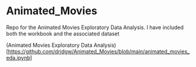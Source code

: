 # Animated_Movies
Repo for the Animated Movies Exploratory Data Analysis. I have included both the workbook and the associated dataset

(Animated Movies Exploratory Data Analysis)[https://github.com/dridgw/Animated_Movies/blob/main/animated_movies_eda.ipynb]
